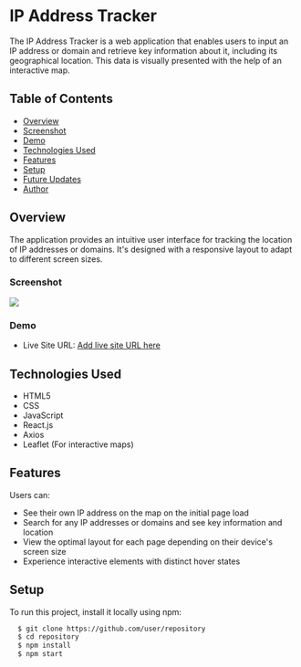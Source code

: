 # IP Address Tracker

The IP Address Tracker is a web application that enables users to input an IP address or domain and retrieve key information about it, including its geographical location. This data is visually presented with the help of an interactive map.

## Table of Contents

- [Overview](#overview)
- [Screenshot](#screenshot)
- [Demo](#demo)
- [Technologies Used](#technologies-used)
- [Features](#features)
- [Setup](#setup)
- [Future Updates](#future-updates)
- [Author](#author)

## Overview

The application provides an intuitive user interface for tracking the location of IP addresses or domains. It's designed with a responsive layout to adapt to different screen sizes.

### Screenshot

![](./public/IPTracker.png)

### Demo

- Live Site URL: [Add live site URL here](https://your-live-site-url.com)

## Technologies Used

- HTML5
- CSS
- JavaScript
- React.js
- Axios
- Leaflet (For interactive maps)

## Features

Users can:

- See their own IP address on the map on the initial page load
- Search for any IP addresses or domains and see key information and location
- View the optimal layout for each page depending on their device's screen size
- Experience interactive elements with distinct hover states

## Setup

To run this project, install it locally using npm:

```bash
  $ git clone https://github.com/user/repository
  $ cd repository
  $ npm install
  $ npm start
